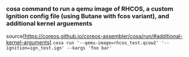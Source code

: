 ### cosa command to run a qemu image of RHCOS, a custom Ignition config file (using Butane with fcos variant), and additional kernel arguements
source[https://coreos.github.io/coreos-assembler/cosa/run/#additional-kernel-arguments]
`cosa run '--qemu-image=rhcos_test.qcow2' '--ignition=ign_test.ign' --kargs 'foo bar'`
